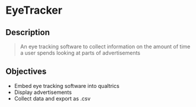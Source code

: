 # EyeTracker
## Description
> An eye tracking software to collect information on 
> the amount of time a user spends looking at parts of advertisements
## Objectives
- Embed eye tracking software into qualtrics
- Display advertisements
- Collect data and export as .csv 
